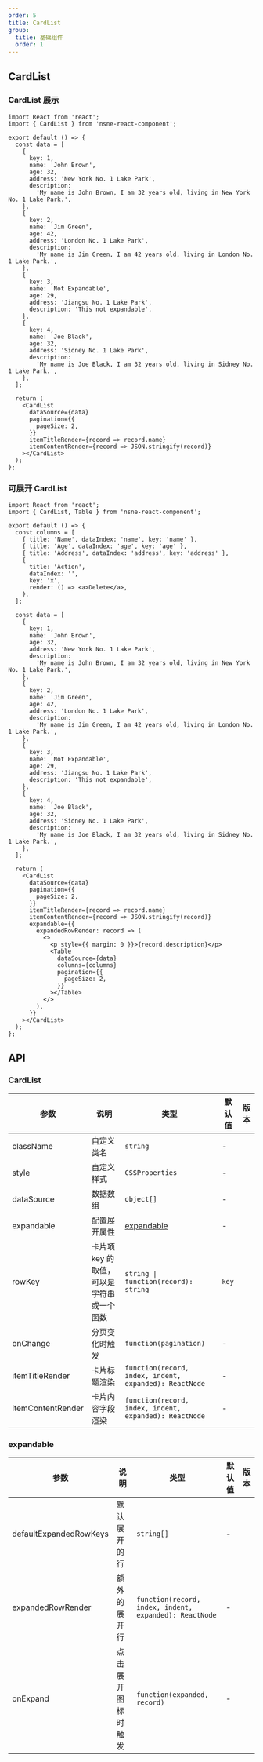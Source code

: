 ```yaml
---
order: 5
title: CardList
group:
  title: 基础组件
  order: 1
---
```


## CardList

### CardList 展示

```tsx
import React from 'react';
import { CardList } from 'nsne-react-component';

export default () => {
  const data = [
    {
      key: 1,
      name: 'John Brown',
      age: 32,
      address: 'New York No. 1 Lake Park',
      description:
        'My name is John Brown, I am 32 years old, living in New York No. 1 Lake Park.',
    },
    {
      key: 2,
      name: 'Jim Green',
      age: 42,
      address: 'London No. 1 Lake Park',
      description:
        'My name is Jim Green, I am 42 years old, living in London No. 1 Lake Park.',
    },
    {
      key: 3,
      name: 'Not Expandable',
      age: 29,
      address: 'Jiangsu No. 1 Lake Park',
      description: 'This not expandable',
    },
    {
      key: 4,
      name: 'Joe Black',
      age: 32,
      address: 'Sidney No. 1 Lake Park',
      description:
        'My name is Joe Black, I am 32 years old, living in Sidney No. 1 Lake Park.',
    },
  ];

  return (
    <CardList
      dataSource={data}
      pagination={{
        pageSize: 2,
      }}
      itemTitleRender={record => record.name}
      itemContentRender={record => JSON.stringify(record)}
    ></CardList>
  );
};
```

### 可展开 CardList

```tsx
import React from 'react';
import { CardList, Table } from 'nsne-react-component';

export default () => {
  const columns = [
    { title: 'Name', dataIndex: 'name', key: 'name' },
    { title: 'Age', dataIndex: 'age', key: 'age' },
    { title: 'Address', dataIndex: 'address', key: 'address' },
    {
      title: 'Action',
      dataIndex: '',
      key: 'x',
      render: () => <a>Delete</a>,
    },
  ];

  const data = [
    {
      key: 1,
      name: 'John Brown',
      age: 32,
      address: 'New York No. 1 Lake Park',
      description:
        'My name is John Brown, I am 32 years old, living in New York No. 1 Lake Park.',
    },
    {
      key: 2,
      name: 'Jim Green',
      age: 42,
      address: 'London No. 1 Lake Park',
      description:
        'My name is Jim Green, I am 42 years old, living in London No. 1 Lake Park.',
    },
    {
      key: 3,
      name: 'Not Expandable',
      age: 29,
      address: 'Jiangsu No. 1 Lake Park',
      description: 'This not expandable',
    },
    {
      key: 4,
      name: 'Joe Black',
      age: 32,
      address: 'Sidney No. 1 Lake Park',
      description:
        'My name is Joe Black, I am 32 years old, living in Sidney No. 1 Lake Park.',
    },
  ];

  return (
    <CardList
      dataSource={data}
      pagination={{
        pageSize: 2,
      }}
      itemTitleRender={record => record.name}
      itemContentRender={record => JSON.stringify(record)}
      expandable={{
        expandedRowRender: record => (
          <>
            <p style={{ margin: 0 }}>{record.description}</p>
            <Table
              dataSource={data}
              columns={columns}
              pagination={{
                pageSize: 2,
              }}
            ></Table>
          </>
        ),
      }}
    ></CardList>
  );
};
```

## API

### CardList

| 参数              | 说明                                      | 类型                                                   | 默认值 | 版本 |
| ----------------- | ----------------------------------------- | ------------------------------------------------------ | ------ | ---- |
| className         | 自定义类名                                | `string`                                               | -      |      |
| style             | 自定义样式                                | `CSSProperties`                                        | -      |      |
| dataSource        | 数据数组                                  | `object[]`                                             | -      |      |
| expandable        | 配置展开属性                              | [expandable](#expandable)                              | -      |      |
| rowKey            | 卡片项 key 的取值，可以是字符串或一个函数 | <code>string &#x7C; function(record): string</code>    | `key`  |      |
| onChange          | 分页变化时触发                            | `function(pagination)`                                 | -      |      |
| itemTitleRender   | 卡片标题渲染                              | `function(record, index, indent, expanded): ReactNode` | -      |
| itemContentRender | 卡片内容字段渲染                          | `function(record, index, indent, expanded): ReactNode` | -      |

### expandable

| 参数                   | 说明               | 类型                                                   | 默认值 | 版本 |
| ---------------------- | ------------------ | ------------------------------------------------------ | ------ | ---- |
| defaultExpandedRowKeys | 默认展开的行       | `string[]`                                             | -      |      |
| expandedRowRender      | 额外的展开行       | `function(record, index, indent, expanded): ReactNode` | -      |      |
| onExpand               | 点击展开图标时触发 | `function(expanded, record)`                           | -      |      |
